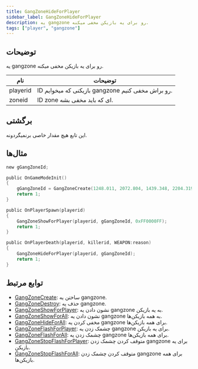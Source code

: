 ```yaml
---
title: GangZoneHideForPlayer
sidebar_label: GangZoneHideForPlayer
description: یه gangzone رو برای یه بازیکن مخفی میکنه.
tags: ["player", "gangzone"]
---
```


## توضیحات

یه gangzone رو برای یه بازیکن مخفی میکنه.

| نام      | توضیحات                                        |
| -------- | --------------------------------------------- |
| playerid | ID بازیکنی که میخوایم gangzone رو براش مخفی کنیم. |
| zoneid   | ID zone ای که باید مخفی بشه.                   |

## برگشتی

این تابع هیچ مقدار خاصی برنمیگردونه.

## مثال‌ها

```c
new gGangZoneId;

public OnGameModeInit()
{
    gGangZoneId = GangZoneCreate(1248.011, 2072.804, 1439.348, 2204.319);
    return 1;
}

public OnPlayerSpawn(playerid)
{
    GangZoneShowForPlayer(playerid, gGangZoneId, 0xFF0000FF);
    return 1;
}

public OnPlayerDeath(playerid, killerid, WEAPON:reason)
{
    GangZoneHideForPlayer(playerid, gGangZoneId);
    return 1;
}
```

## توابع مرتبط

- [GangZoneCreate](GangZoneCreate): ساختن یه gangzone.
- [GangZoneDestroy](GangZoneDestroy): حذف یه gangzone.
- [GangZoneShowForPlayer](GangZoneShowForPlayer): نشون دادن یه gangzone به یه بازیکن.
- [GangZoneShowForAll](GangZoneShowForAll): نشون دادن یه gangzone به همه بازیکن‌ها.
- [GangZoneHideForAll](GangZoneHideForAll): مخفی کردن یه gangzone برای همه بازیکن‌ها.
- [GangZoneFlashForPlayer](GangZoneFlashForPlayer): چشمک زدن یه gangzone برای یه بازیکن.
- [GangZoneFlashForAll](GangZoneFlashForAll): چشمک زدن یه gangzone برای همه بازیکن‌ها.
- [GangZoneStopFlashForPlayer](GangZoneStopFlashForPlayer): متوقف کردن چشمک زدن gangzone برای یه بازیکن.
- [GangZoneStopFlashForAll](GangZoneStopFlashForAll): متوقف کردن چشمک زدن gangzone برای همه بازیکن‌ها.